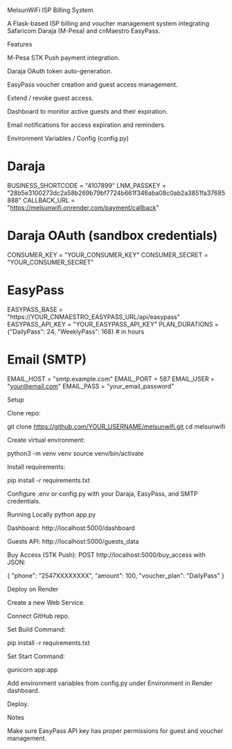 MelsunWiFi ISP Billing System

A Flask-based ISP billing and voucher management system integrating Safaricom Daraja (M-Pesa) and cnMaestro EasyPass.

Features

M-Pesa STK Push payment integration.

Daraja OAuth token auto-generation.

EasyPass voucher creation and guest access management.

Extend / revoke guest access.

Dashboard to monitor active guests and their expiration.

Email notifications for access expiration and reminders.

Environment Variables / Config (config.py)
# Daraja
BUSINESS_SHORTCODE = "4107899"
LNM_PASSKEY = "28b5e3100273dc2a58b269b79bf7724b661f346aba08c0ab2a3851fa37685888"
CALLBACK_URL = "https://melsunwifi.onrender.com/payment/callback"

# Daraja OAuth (sandbox credentials)
CONSUMER_KEY = "YOUR_CONSUMER_KEY"
CONSUMER_SECRET = "YOUR_CONSUMER_SECRET"

# EasyPass
EASYPASS_BASE = "https://YOUR_CNMAESTRO_EASYPASS_URL/api/easypass"
EASYPASS_API_KEY = "YOUR_EASYPASS_API_KEY"
PLAN_DURATIONS = {"DailyPass": 24, "WeeklyPass": 168}  # in hours

# Email (SMTP)
EMAIL_HOST = "smtp.example.com"
EMAIL_PORT = 587
EMAIL_USER = "your@email.com"
EMAIL_PASS = "your_email_password"

Setup

Clone repo:

git clone https://github.com/YOUR_USERNAME/melsunwifi.git
cd melsunwifi


Create virtual environment:

python3 -m venv venv
source venv/bin/activate


Install requirements:

pip install -r requirements.txt


Configure .env or config.py with your Daraja, EasyPass, and SMTP credentials.

Running Locally
python app.py


Dashboard: http://localhost:5000/dashboard

Guests API: http://localhost:5000/guests_data

Buy Access (STK Push): POST http://localhost:5000/buy_access with JSON:

{
    "phone": "2547XXXXXXXX",
    "amount": 100,
    "voucher_plan": "DailyPass"
}

Deploy on Render

Create a new Web Service.

Connect GitHub repo.

Set Build Command:

pip install -r requirements.txt


Set Start Command:

gunicorn app:app


Add environment variables from config.py under Environment in Render dashboard.

Deploy.

Notes

Make sure EasyPass API key has proper permissions for guest and voucher management.